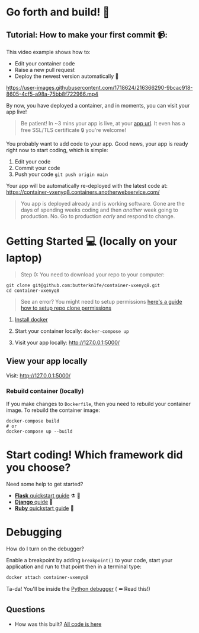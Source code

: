 # Go forth and build! 🚀

## Tutorial: How to make your first commit 📹:

This video example shows how to:

- Edit your container code
- Raise a new pull request
- Deploy the newest version automatically 🚀

https://user-images.githubusercontent.com/1718624/216366290-9bcac918-8605-4cf5-a98a-75bb8f722966.mp4



By now, you have deployed a container, and in moments, you can visit your app
live!

> Be patient! In ~3 mins your app is live, at your [app url](https://container-vxenyq8.containers.anotherwebservice.com/). It even has a free SSL/TLS certificate 🔒 you're welcome!

You probably want to add code to your app. Good news, your app is ready right now to start coding, which is simple:

1. Edit your code
2. Commit your code
3. Push your code `git push origin main`

Your app will be automatically re-deployed with the latest code at: https://container-vxenyq8.containers.anotherwebservice.com/

> You app is deployed already and is working software. Gone are the days of spending weeks coding and then *another* week going to production. No. Go to production *early* and respond to change.

# Getting Started 💻 (locally on your laptop)

> Step 0: You need to download your repo to your computer:

```
git clone git@github.com:butterkn1fe/container-vxenyq8.git
cd container-vxenyq8
```

> See an error? You might need to setup permissions [here's a guide how to setup repo clone permissions](https://docs.github.com/en/authentication/connecting-to-github-with-ssh/adding-a-new-ssh-key-to-your-github-account)

1. [Install docker](https://docs.docker.com/get-docker/)

2. Start your container locally: `docker-compose up`
3. Visit your app locally: http://127.0.0.1:5000/

## View your app locally

Visit: http://127.0.0.1:5000/

### Rebuild container (locally)
If you make changes to `Dockerfile`, then you need to rebuild your container image. To rebuild the container image:
```
docker-compose build
# or 
docker-compose up --build
```

# Start coding! Which framework did you choose?

Need some help to get started?

- [**Flask** quickstart guide](https://flask.palletsprojects.com/en/2.2.x/quickstart/) ⚗️ 🐍
- [**Django** quide](https://docs.djangoproject.com/en/4.1/topics/http/views/) 📰
- [**Ruby** quickstart guide](https://github.com/KarmaComputing/rails-quickstart) 💎

# Debugging

How do I turn on the debugger?

Enable a breakpoint by adding `breakpoint()` to your code, start your application and run to that point then in a terminal type:

```
docker attach container-vxenyq8
```
Ta-da! You'll be inside the [Python debugger](https://docs.python.org/3/library/pdb.html#module-pdb) ( ⬅️ Read this!)



## Questions

- How was this built? [All code is here](https://github.com/KarmaComputing/container-hosting)
